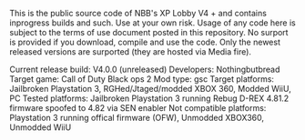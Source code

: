 This is the public source code of NBB's XP Lobby V4 + and contains inprogress builds and such. Use at your own risk. Usage of any code here is subject to the terms of use document posted in this repository. No surport is provided if you download, compile and use the code. Only the newest released versions are surported (they are hosted via Media fire).

Current release build: V4.0.0 (unreleased)
Developers: Nothingbutbread
Target game: Call of Duty Black ops 2
Mod type: gsc
Target platforms: Jailbroken Playstation 3, RGHed/Jtaged/modded XBOX 360, Modded WiiU, PC
Tested platforms: Jailbroken Playstation 3 running Rebug D-REX 4.81.2 firmware spoofed to 4.82 via SEN enabler
Not compatible platforms: Playstation 3 running offical firmware (OFW), Unmodded XBOX360, Unmodded WiiU
